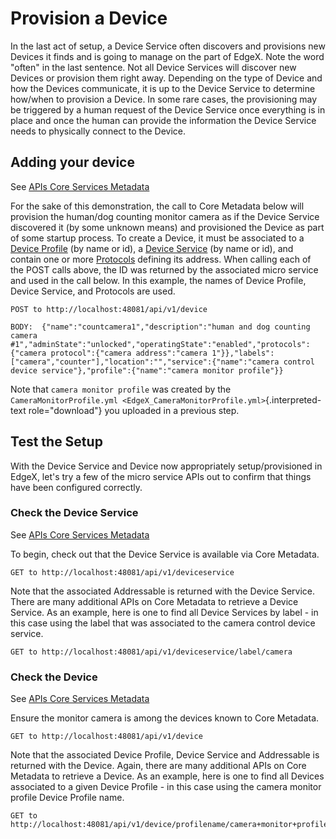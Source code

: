 # Provision a Device

In the last act of setup, a Device Service often discovers and
provisions new Devices it finds and is going to manage on the part of
EdgeX. Note the word "often" in the last sentence. Not all Device
Services will discover new Devices or provision them right away.
Depending on the type of Device and how the Devices communicate, it is
up to the Device Service to determine how/when to provision a Device. In
some rare cases, the provisioning may be triggered by a human request of
the Device Service once everything is in place and once the human can
provide the information the Device Service needs to physically connect
to the Device.

## Adding your device

See [APIs Core Services
Metadata](https://github.com/edgexfoundry/edgex-go/blob/master/api/raml/core-metadata.raml)

For the sake of this demonstration, the call to Core Metadata below will
provision the human/dog counting monitor camera as if the Device Service
discovered it (by some unknown means) and provisioned the Device as part
of some startup process. To create a Device, it must be associated to a
[Device Profile](./Ch-WalkthroughDeviceProfile.md) (by name or id), a
[Device Service](./Ch-WalkthroughDeviceService.md) (by name or id), and
contain one or more [Protocols](./Ch-WalkthroughData.md#addressables)
defining its address. When calling each of the POST calls above, the ID
was returned by the associated micro service and used in the call below.
In this example, the names of Device Profile, Device Service, and
Protocols are used.

    POST to http://localhost:48081/api/v1/device

    BODY:  {"name":"countcamera1","description":"human and dog counting camera #1","adminState":"unlocked","operatingState":"enabled","protocols":{"camera protocol":{"camera address":"camera 1"}},"labels": ["camera","counter"],"location":"","service":{"name":"camera control device service"},"profile":{"name":"camera monitor profile"}}

Note that `camera monitor profile` was created by the
`CameraMonitorProfile.yml <EdgeX_CameraMonitorProfile.yml>`{.interpreted-text
role="download"} you uploaded in a previous step.

## Test the Setup

With the Device Service and Device now appropriately setup/provisioned
in EdgeX, let's try a few of the micro service APIs out to confirm that
things have been configured correctly.

### Check the Device Service

See [APIs Core Services
Metadata](https://github.com/edgexfoundry/edgex-go/blob/master/api/raml/core-metadata.raml)

To begin, check out that the Device Service is available via Core
Metadata.

    GET to http://localhost:48081/api/v1/deviceservice

Note that the associated Addressable is returned with the Device
Service. There are many additional APIs on Core Metadata to retrieve a
Device Service. As an example, here is one to find all Device Services
by label - in this case using the label that was associated to the
camera control device service.

    GET to http://localhost:48081/api/v1/deviceservice/label/camera

### Check the Device

See [APIs Core Services
Metadata](https://github.com/edgexfoundry/edgex-go/blob/master/api/raml/core-metadata.raml)

Ensure the monitor camera is among the devices known to Core Metadata.

    GET to http://localhost:48081/api/v1/device

Note that the associated Device Profile, Device Service and Addressable
is returned with the Device. Again, there are many additional APIs on
Core Metadata to retrieve a Device. As an example, here is one to find
all Devices associated to a given Device Profile - in this case using
the camera monitor profile Device Profile name.

    GET to http://localhost:48081/api/v1/device/profilename/camera+monitor+profile

